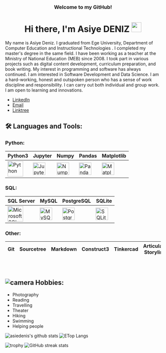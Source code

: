 
<!-- HEADER -->
<h3 align="center">
     <br>Welcome to my GitHub!
</h3>

<h1 align="center">Hi there, I'm Asiye DENIZ </a> <img src="https://user-images.githubusercontent.com/64318469/176737130-33ef105d-385a-43e4-a68e-33ac3f19ab12.gif" height="32" /></h1>


My name is Asiye Deniz. 
I graduated from Ege University, Department of Computer Education and Instructional Technologies . I completed my master's degree in the same field. I have been working as a teacher at the Ministry of National Education (MEB) since 2008. I took part in various projects such as digital content development, curriculum preparation, and book writing. My interest in programming and software has always continued. I am interested in Software Development and Data Science. I am a hard-working, honest and outspoken person who has a sense of work discipline and responsibility. I can carry out both individual and group work. I am open to learning and innovations.

- [LinkedIn](https://www.linkedin.com/in/asiye-deniz/)
- [Email](mailto:asiyedeniz@gmail.com)
- [Linktree](https://linktr.ee/asiyedeniz)
<div>

## 🛠️ Languages and Tools:

### Python:

| Python3 | Jupyter | Numpy | Pandas | Matplotlib | 
|----------|----------|--------|--------|--------|
| <img align="center" alt="Python" width="50px" style="padding-right:10px;" src="https://cdn.jsdelivr.net/gh/devicons/devicon@latest/icons/python/python-original.svg" /> |<img align="left" alt="Jupyter" width="40px" style="padding-right:10px;" src="https://cdn.jsdelivr.net/gh/devicons/devicon@latest/icons/jupyter/jupyter-original-wordmark.svg" /> | <img align="left" alt="Numpy" width="40px" style="padding-right:10px;" src="https://cdn.jsdelivr.net/gh/devicons/devicon@latest/icons/numpy/numpy-original.svg" /> | <img align="left" alt="Pandas" width="40px" style="padding-right:10px;" src="https://cdn.jsdelivr.net/gh/devicons/devicon@latest/icons/pandas/pandas-original-wordmark.svg" />| <img align="left" alt="Matplotlib" width="40px" style="padding-right:10px;" src="https://cdn.jsdelivr.net/gh/devicons/devicon@latest/icons/matplotlib/matplotlib-original-wordmark.svg" />

<!-- align="left" alt="PyQt" width="40px" style="padding-right:10px;" <img src="https://cdn.jsdelivr.net/gh/devicons/devicon@latest/icons/qt/qt-original.svg" /> -->
<!-- <img align="left" alt="Scikitlearn" width="40px" style="padding-right:10px;" src="https://cdn.jsdelivr.net/gh/devicons/devicon@latest/icons/scikitlearn/scikitlearn-original.svg" /> -->

### SQL:

| SQL Server | MySQL | PostgreSQL | SQLite |
|----------|----------|----------|--------|
| <img align="center" alt="Microsoft SQL Server" width="50px" style="padding-right:10px;" src="https://cdn.jsdelivr.net/gh/devicons/devicon@latest/icons/microsoftsqlserver/microsoftsqlserver-original.svg" /> | <img align="left" alt="MySQL" width="40px" style="padding-right:10px;" src="https://cdn.jsdelivr.net/gh/devicons/devicon@latest/icons/mysql/mysql-original.svg" /> | <img align="left" alt="PostgreSQL" width="40px" style="padding-right:10px;" src="https://cdn.jsdelivr.net/gh/devicons/devicon@latest/icons/postgresql/postgresql-plain.svg" /> | <img align="left" alt="SQLite" width="40px" style="padding-right:10px;" src="https://cdn.jsdelivr.net/gh/devicons/devicon@latest/icons/sqlite/sqlite-original.svg" /> |

### Other:

| Git | Sourcetree | Markdown | Construct3 | Tinkercad | Articulate Storyline | Adobe CC Photoshop | Indesign | Illustrator | Premiere |
|----------|----------|----------|----------|----------|----------|----------|----------|----------|----------|

<!--<img align="left" alt="Git" width="40px" style="padding-right:10px;" src="https://cdn.jsdelivr.net/gh/devicons/devicon@latest/icons/git/git-original.svg" /> | <img align="left" alt="Sourcetree" width="40px" style="padding-right:10px;" src="https://cdn.jsdelivr.net/gh/devicons/devicon@latest/icons/sourcetree/sourcetree-original.svg" /> | <img align="left" alt="Markdown" width="40px" style="padding-right:10px;" src="https://cdn.jsdelivr.net/gh/devicons/devicon@latest/icons/markdown/markdown-original.svg" /> |


<br />
<!-- <img align="left" alt="HTML" width="30px" style="padding-right:10px;" src="https://cdn.jsdelivr.net/gh/devicons/devicon@latest/icons/html5/html5-original-wordmark.svg" /> -->
<!-- <img align="left" alt="CSS" width="30px" style="padding-right:10px;" src="https://cdn.jsdelivr.net/gh/devicons/devicon@latest/icons/css3/css3-original-wordmark.svg" /> -->
<!-- <img align="left" alt="JavaScript" width="30px" style="padding-right:10px;" src="https://cdn.jsdelivr.net/gh/devicons/devicon@latest/icons/javascript/javascript-original.svg" /> -->
<!-- <img align="left" alt="Django" width="30px" style="padding-right:10px;" src="https://cdn.jsdelivr.net/gh/devicons/devicon@latest/icons/django/django-plain.svg" /> -->
<!-- <img align="left" alt="Flask" width="30px" style="padding-right:10px;" src="https://cdn.jsdelivr.net/gh/devicons/devicon@latest/icons/flask/flask-original-wordmark.svg" /> -->
<br />

</div>

#


## ![camera](https://github.com/asiedenis/asiedenis/assets/11831201/532ea7b3-3df7-4786-9af3-ae5b85cd03d0) Hobbies:
* Photography
* Reading
* Travelling
* Theater
* Hiking
* Swimming
* Helping people

<p float="center">
  <img  src="https://github-readme-stats.vercel.app/api?username=asiedenis&show_icons=true" alt="asiedenis's github stats" />
  <img  src="https://github-readme-stats.vercel.app/api/top-langs/?username=asiedenis&layout=compact&hide=html,css" alt="ETop Langs" />
</p>

![trophy](https://github-profile-trophy.vercel.app/?username=asiedenis)
![GitHub streak stats](https://github-readme-streak-stats.herokuapp.com/?user=asiedenis)  

<!--
**asiedenis/asiedenis** is a ✨ _special_ ✨ repository because its `README.md` (this file) appears on your GitHub profile.

Here are some ideas to get you started:

- 🔭 I’m currently working on ...
- 🌱 I’m currently learning ...
- 👯 I’m looking to collaborate on ...
- 🤔 I’m looking for help with ...
- 💬 Ask me about ...
- 📫 How to reach me: ...
- 😄 Pronouns: ...
- ⚡ Fun fact: ...
-->
